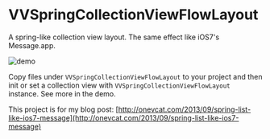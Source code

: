 VVSpringCollectionViewFlowLayout
================================

A spring-like collection view layout. The same effect like iOS7's Message.app.

![demo](https://raw.github.com/onevcat/VVSpringCollectionViewFlowLayout/master/spring-collection-view-over-ios7.gif)

Copy files under `VVSpringCollectionViewFlowLayout` to your project and then init or set a collection view with `VVSpringCollectionViewFlowLayout` instance. See more in the demo.

This project is for my blog post: [http://onevcat.com/2013/09/spring-list-like-ios7-message](http://onevcat.com/2013/09/spring-list-like-ios7-message)
